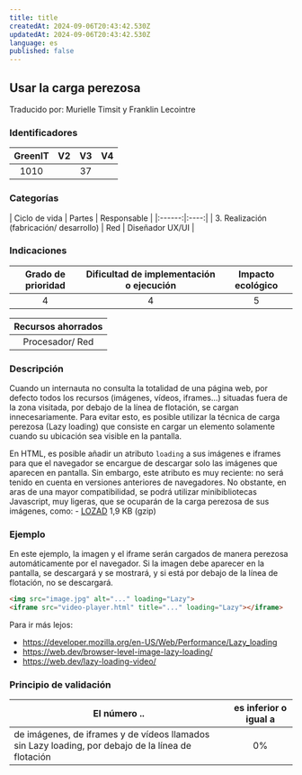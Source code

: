```yaml
---
title: title
createdAt: 2024-09-06T20:43:42.530Z
updatedAt: 2024-09-06T20:43:42.530Z
language: es
published: false
---
```

## Usar la carga perezosa
Traducido por: Murielle Timsit y Franklin Lecointre

### Identificadores

| GreenIT | V2  | V3 | V4  |
|:-------:|:----:|:----:|:----:|
|   1010   |   |  37 |  	|

### Categorías

| Ciclo de vida | Partes | Responsable  |
|:------:|:----:|
| 3. Realización (fabricación/ desarrollo) | Red | Diseñador UX/UI |

### Indicaciones

| Grado de prioridad   | Dificultad de implementación o ejecución | Impacto ecológico   |
|:-------------------:|:-------------------------:|:---------------------:|
| 4 | 4 | 5 |

|Recursos ahorrados |
|:----------------------------------------------------------:|
|  Procesador/ Red  |

### Descripción
Cuando un internauta no consulta la totalidad de una página web, por defecto todos los recursos (imágenes, vídeos, iframes...) situadas fuera de la zona visitada, por debajo de la línea de flotación, se cargan innecesariamente. Para evitar esto, es posible utilizar la técnica de carga perezosa (Lazy loading) que consiste en cargar un elemento solamente cuando su ubicación sea visible en la pantalla.

En HTML, es posible añadir un atributo `loading` a sus imágenes e iframes para que el navegador se encargue de descargar solo las imágenes que aparecen en pantalla. Sin embargo, este atributo es muy reciente: no será tenido en cuenta en versiones anteriores de navegadores. No obstante, en aras de una mayor compatibilidad, se podrá utilizar minibibliotecas Javascript, muy ligeras, que se ocuparán de la carga perezosa de sus imágenes, como:
	- [LOZAD](https:///cdn.jsdelivr.net/npm/lozad) 1,9 KB (gzip)
	
### Ejemplo
En este ejemplo, la imagen y el iframe serán cargados de manera perezosa automáticamente por el navegador. Si la imagen debe aparecer en la pantalla, se descargará y se mostrará, y si está por debajo de la línea de flotación, no se descargará.

```html
<img src="image.jpg" alt="..." loading="Lazy">
<iframe src="video-player.html" title="..." loading="Lazy"></iframe>
```

Para ir más lejos:
 - https://developer.mozilla.org/en-US/Web/Performance/Lazy_loading
 - https://web.dev/browser-level-image-lazy-loading/
 - https://web.dev/lazy-loading-video/

### Principio de validación

| El número ..   | es inferior o igual a   |  
|-------------------|:-------------------------:|
| de imágenes, de iframes y de vídeos llamados sin Lazy loading, por debajo de la línea de flotación  | 0% |


